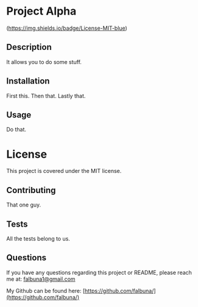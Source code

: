 # Project Alpha

(https://img.shields.io/badge/License-MIT-blue)

## Description
It allows you to do some stuff.

## Installation
First this. Then that. Lastly that.

## Usage
Do that.

# License
This project is covered under the MIT license.

## Contributing
That one guy.

## Tests
All the tests belong to us.

## Questions
If you have any questions regarding this project or README, please reach me at: falbuna1@gmail.com

My Github can be found here: [https://github.com/falbuna/](https://github.com/falbuna/)
